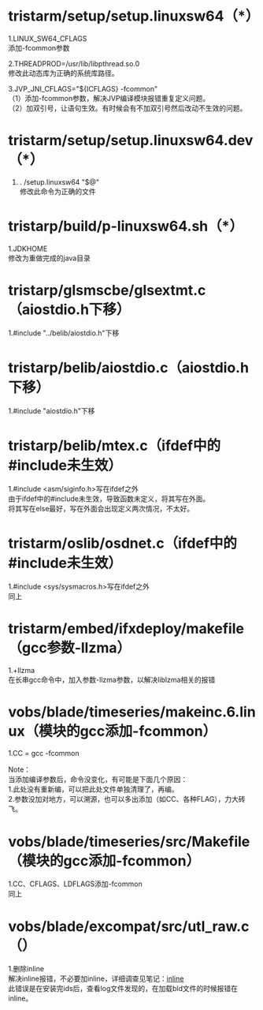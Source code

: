 # tristarm/setup/setup.linuxsw64（*）

1.LINUX_SW64_CFLAGS  
添加-fcommon参数
 
2.THREADPROD=/usr/lib/libpthread.so.0  
修改此动态库为正确的系统库路径。
 
3.JVP_JNI_CFLAGS="${ICFLAGS} -fcommon"  
（1）添加-fcommon参数，解决JVP编译模块报错重复定义问题。  
（2）加双引号，让语句生效。有时候会有不加双引号然后改动不生效的问题。
    
# tristarm/setup/setup.linuxsw64.dev（*）

1. . /setup.linuxsw64 "$@"  
修改此命令为正确的文件
    
# tristarp/build/p-linuxsw64.sh（*）

1.JDKHOME  
修改为重做完成的java目录
    
# tristarp/glsmscbe/glsextmt.c（aiostdio.h下移）

1.#include "../belib/aiostdio.h"下移
    
# tristarp/belib/aiostdio.c（aiostdio.h下移）

1.#include "aiostdio.h"下移
    
# tristarp/belib/mtex.c（ifdef中的#include未生效）

1.#include <asm/siginfo.h>写在ifdef之外  
由于ifdef中的#include未生效，导致函数未定义，将其写在外面。  
将其写在else最好，写在外面会出现定义两次情况，不太好。
    
# tristarm/oslib/osdnet.c（ifdef中的#include未生效）

1.#include <sys/sysmacros.h>写在ifdef之外  
同上
    
# tristarm/embed/ifxdeploy/makefile（gcc参数-llzma）

1.+llzma  
在长串gcc命令中，加入参数-llzma参数，以解决liblzma相关的报错
    
# vobs/blade/timeseries/makeinc.6.linux（模块的gcc添加-fcommon）

1.CC = gcc -fcommon
 
Note：  
当添加编译参数后，命令没变化，有可能是下面几个原因：  
1.此处没有重新编，可以把此处文件单独清理了，再编。  
2.参数没加对地方，可以溯源，也可以多出添加（如CC、各种FLAG），力大砖飞。
    
# vobs/blade/timeseries/src/Makefile（模块的gcc添加-fcommon）

1.CC、CFLAGS、LDFLAGS添加-fcommon  
同上
    
# vobs/blade/excompat/src/utl_raw.c（）

1.删除inline  
解决inline报错，不必要加inline，详细调查见笔记：[inline](inline%E5%85%B3%E9%94%AE%E5%AD%97)  
此错误是在安装完ids后，查看log文件发现的，在加载bld文件的时候报错在inline。